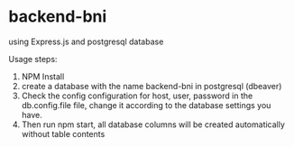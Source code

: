 # backend-bni
using Express.js and postgresql database

Usage steps:
1. NPM Install
2. create a database with the name backend-bni in postgresql (dbeaver)
3. Check the config configuration for host, user, password in the db.config.file file, change it according to the database settings you have.
4. Then run npm start, all database columns will be created automatically without table contents
